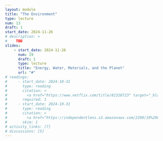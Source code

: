 ```yaml
---
layout: module
title: "The Environment"
type: lecture
num: 13
draft: 1
start_date: 2024-11-26
# description: >
#    TBD
slides: 
    - start_date: 2024-11-26
      num: 19
      draft: 1
      type: lecture
      title: "Energy, Water, Materials, and the Planet"
      url: "#"
# readings: 
#     - start_date: 2024-10-31
#       type: reading
#       citation: >
#         <a href="https://www.netflix.com/title/81328723" target="_blank">Coded Bias</a>
#       required: 1
#     - start_date: 2024-10-31
#       type: reading
#       citation: >
#         <a href="https://independentlens.s3.amazonaws.com/2200/10%20Coded%20Bias/Indie%20Lens%20Pop-Up/CODEDBIAS_DiscussionGuide.pdf" target="_blank">Skim the film's background info</a>
#       skim: 1
# activity_links: [7]
# discussions: [5]
---
```


